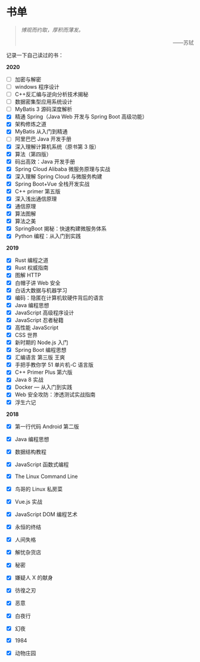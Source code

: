 # 书单


> _博观而约取，厚积而薄发。_
>
> <p style="text-align: right">——苏轼</p>

记录一下自己读过的书：

**2020**

-   [ ] 加密与解密
-   [ ] windows 程序设计
-   [ ] C++反汇编与逆向分析技术揭秘
-   [ ] 数据密集型应用系统设计
-   [ ] MyBatis 3 源码深度解析
-   [x] 精通 Spring（Java Web 开发与 Spring Boot 高级功能）
-   [x] 架构修炼之道
-   [x] MyBatis 从入门到精通
-   [ ] 阿里巴巴 Java 开发手册
-   [x] 深入理解计算机系统（原书第 3 版）
-   [x] 算法（第四版）
-   [x] 码出高效：Java 开发手册
-   [x] Spring Cloud Alibaba 微服务原理与实战
-   [x] 深入理解 Spring Cloud 与微服务构建
-   [x] Spring Boot+Vue 全栈开发实战
-   [x] C++ primer 第五版
-   [x] 深入浅出通信原理
-   [x] 通信原理
-   [x] 算法图解
-   [x] 算法之美
-   [x] SpringBoot 揭秘：快速构建微服务体系
-   [x] Python 编程：从入门到实践

**2019**

-   [x] Rust 编程之道
-   [x] Rust 权威指南
-   [x] 图解 HTTP
-   [x] 白帽子讲 Web 安全
-   [x] 白话大数据与机器学习
-   [x] 编码：隐匿在计算机软硬件背后的语言
-   [x] Java 编程思想
-   [x] JavaScript 高级程序设计
-   [x] JavaScript 忍者秘籍
-   [x] 高性能 JavaScript
-   [x] CSS 世界
-   [x] 新时期的 Node.js 入门
-   [x] Spring Boot 编程思想
-   [x] 汇编语言 第三版 王爽
-   [x] 手把手教你学 51 单片机-C 语言版
-   [x] C++ Primer Plus 第六版
-   [x] Java 8 实战
-   [x] Docker — 从入门到实践
-   [x] Web 安全攻防：渗透测试实战指南
-   [x] 浮生六记

**2018**

-   [x] 第一行代码 Android 第二版
-   [x] Java 编程思想
-   [x] 数据结构教程
-   [x] JavaScript 函数式编程
-   [x] The Linux Command Line
-   [x] 鸟哥的 Linux 私房菜
-   [x] Vue.js 实战
-   [x] JavaScript DOM 编程艺术
-   [x] 永恒的终结
-   [x] 人间失格
-   [x] 解忧杂货店
-   [x] 秘密
-   [x] 嫌疑人 X 的献身
-   [x] 彷徨之刃
-   [x] 恶意
-   [x] 白夜行
-   [x] 幻夜
-   [x] 1984
-   [x] 动物庄园

